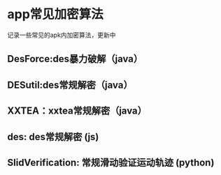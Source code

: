 # app常见加密算法

记录一些常见的apk内加密算法，更新中

## DesForce:des暴力破解（java）

## DESutil:des常规解密（java）

## XXTEA：xxtea常规解密（java）

## des: des常规解密 (js)

## SlidVerification: 常规滑动验证运动轨迹 (python)
